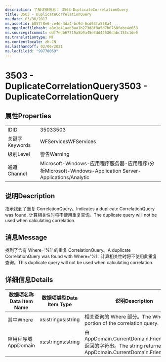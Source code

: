 ```yaml
---
description: 了解详细信息： 3503-DuplicateCorrelationQuery
title: 3503 - DuplicateCorrelationQuery
ms.date: 03/30/2017
ms.assetid: b857f8e6-ce4d-4da4-bc9d-6cd63fa558a4
ms.openlocfilehash: a8e1e41aad3aa1b273d8f8a5d7b0768fabe4e658
ms.sourcegitcommit: ddf7edb67715a5b9a45e3dd44536dabc153c1de0
ms.translationtype: MT
ms.contentlocale: zh-CN
ms.lasthandoff: 02/06/2021
ms.locfileid: "99778069"
---
```

# <a name="3503---duplicatecorrelationquery"></a><span data-ttu-id="450b4-103">3503 - DuplicateCorrelationQuery</span><span class="sxs-lookup"><span data-stu-id="450b4-103">3503 - DuplicateCorrelationQuery</span></span>

## <a name="properties"></a><span data-ttu-id="450b4-104">属性</span><span class="sxs-lookup"><span data-stu-id="450b4-104">Properties</span></span>  
  
|||  
|-|-|  
|<span data-ttu-id="450b4-105">ID</span><span class="sxs-lookup"><span data-stu-id="450b4-105">ID</span></span>|<span data-ttu-id="450b4-106">3503</span><span class="sxs-lookup"><span data-stu-id="450b4-106">3503</span></span>|  
|<span data-ttu-id="450b4-107">关键字</span><span class="sxs-lookup"><span data-stu-id="450b4-107">Keywords</span></span>|<span data-ttu-id="450b4-108">WFServices</span><span class="sxs-lookup"><span data-stu-id="450b4-108">WFServices</span></span>|  
|<span data-ttu-id="450b4-109">级别</span><span class="sxs-lookup"><span data-stu-id="450b4-109">Level</span></span>|<span data-ttu-id="450b4-110">警告</span><span class="sxs-lookup"><span data-stu-id="450b4-110">Warning</span></span>|  
|<span data-ttu-id="450b4-111">通道</span><span class="sxs-lookup"><span data-stu-id="450b4-111">Channel</span></span>|<span data-ttu-id="450b4-112">Microsoft-Windows-应用程序服务器-应用程序/分析</span><span class="sxs-lookup"><span data-stu-id="450b4-112">Microsoft-Windows-Application Server-Applications/Analytic</span></span>|  
  
## <a name="description"></a><span data-ttu-id="450b4-113">说明</span><span class="sxs-lookup"><span data-stu-id="450b4-113">Description</span></span>  

 <span data-ttu-id="450b4-114">指示找到了重复 CorrelationQuery。</span><span class="sxs-lookup"><span data-stu-id="450b4-114">Indicates a duplicate CorrelationQuery was found.</span></span> <span data-ttu-id="450b4-115">计算相关性时将不使用重复查询。</span><span class="sxs-lookup"><span data-stu-id="450b4-115">The duplicate query will not be used when calculating correlation.</span></span>  
  
## <a name="message"></a><span data-ttu-id="450b4-116">消息</span><span class="sxs-lookup"><span data-stu-id="450b4-116">Message</span></span>  

 <span data-ttu-id="450b4-117">找到了含有 Where='%1' 的重复 CorrelationQuery。</span><span class="sxs-lookup"><span data-stu-id="450b4-117">A duplicate CorrelationQuery was found with Where='%1'.</span></span> <span data-ttu-id="450b4-118">计算相关性时将不使用此重复查询。</span><span class="sxs-lookup"><span data-stu-id="450b4-118">This duplicate query will not be used when calculating correlation.</span></span>  
  
## <a name="details"></a><span data-ttu-id="450b4-119">详细信息</span><span class="sxs-lookup"><span data-stu-id="450b4-119">Details</span></span>  
  
|<span data-ttu-id="450b4-120">数据项名称</span><span class="sxs-lookup"><span data-stu-id="450b4-120">Data Item Name</span></span>|<span data-ttu-id="450b4-121">数据项类型</span><span class="sxs-lookup"><span data-stu-id="450b4-121">Data Item Type</span></span>|<span data-ttu-id="450b4-122">说明</span><span class="sxs-lookup"><span data-stu-id="450b4-122">Description</span></span>|  
|--------------------|--------------------|-----------------|  
|<span data-ttu-id="450b4-123">其中</span><span class="sxs-lookup"><span data-stu-id="450b4-123">Where</span></span>|<span data-ttu-id="450b4-124">xs:string</span><span class="sxs-lookup"><span data-stu-id="450b4-124">xs:string</span></span>|<span data-ttu-id="450b4-125">相关查询的 Where 部分。</span><span class="sxs-lookup"><span data-stu-id="450b4-125">The Where portion of the correlation query.</span></span>|  
|<span data-ttu-id="450b4-126">应用程序域</span><span class="sxs-lookup"><span data-stu-id="450b4-126">AppDomain</span></span>|<span data-ttu-id="450b4-127">xs:string</span><span class="sxs-lookup"><span data-stu-id="450b4-127">xs:string</span></span>|<span data-ttu-id="450b4-128">由 AppDomain.CurrentDomain.FriendlyName 返回的字符串。</span><span class="sxs-lookup"><span data-stu-id="450b4-128">The string returned by AppDomain.CurrentDomain.FriendlyName.</span></span>|
